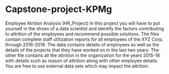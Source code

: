 # Capstone-project-KPMg
Employee Atrition Analysis (HR_Project)
In this project you will have to put yourself in the shoes of a data scientist and identify the factors 
contributing to attrition of the employees and recommend possible solutions. 
The files contain complete staff utilization reports for all employees of the XYZ Corp. through 2016-2018. The data contains details of employees as well as the details of the projects that they have worked on in the last two years. The other file contains all the attrition in the organization for the years 2015-18 with details such as reason of attrition along with other employee details. 
You are free to use external data sets which may impact the attrition.
